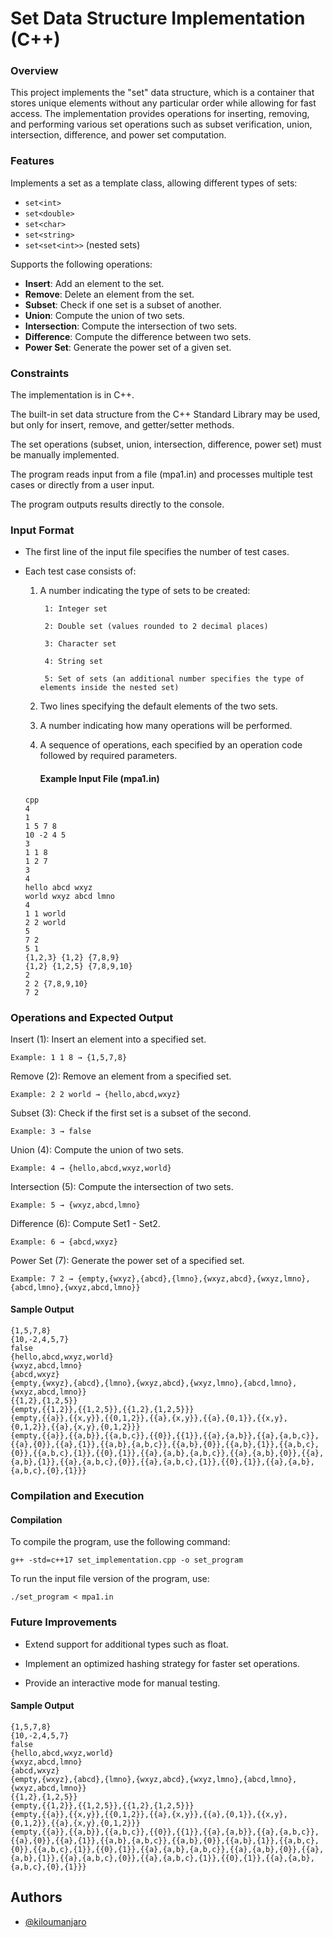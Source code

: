 
# Set Data Structure Implementation (C++)

### Overview
This project implements the "set" data structure, which is a container that stores unique elements without any particular order while allowing for fast access. The implementation provides operations for inserting, removing, and performing various set operations such as subset verification, union, intersection, difference, and power set computation.
### Features

Implements a set as a template class, allowing different types of sets:
- `set<int>`
- `set<double>`
- `set<char>`
- `set<string>`
- `set<set<int>>` (nested sets)

Supports the following operations:
- **Insert**: Add an element to the set.
- **Remove**: Delete an element from the set.
- **Subset**: Check if one set is a subset of another.
- **Union**: Compute the union of two sets.
- **Intersection**: Compute the intersection of two sets.
- **Difference**: Compute the difference between two sets.
- **Power Set**: Generate the power set of a given set.


### Constraints
The implementation is in C++.

The built-in set data structure from the C++ Standard Library may be used, but only for insert, remove, and getter/setter methods.

The set operations (subset, union, intersection, difference, power set) must be manually implemented.

The program reads input from a file (mpa1.in) and processes multiple test cases or directly from a user input.

The program outputs results directly to the console.
### Input Format
- The first line of the input file specifies the number of test cases.
- Each test case consists of:

    1. A number indicating the type of sets to be created:

            1: Integer set

            2: Double set (values rounded to 2 decimal places)

            3: Character set

            4: String set

            5: Set of sets (an additional number specifies the type of elements inside the nested set)

    2. Two lines specifying the default elements of the two sets.

    3. A number indicating how many operations will be performed.

    4. A sequence of operations, each specified by an operation code followed by required parameters.

        #### Example Input File (mpa1.in)
    ```
    cpp
    4
    1
    1 5 7 8
    10 -2 4 5
    3
    1 1 8
    1 2 7
    3
    4
    hello abcd wxyz
    world wxyz abcd lmno
    4
    1 1 world
    2 2 world
    5
    7 2
    5 1
    {1,2,3} {1,2} {7,8,9}
    {1,2} {1,2,5} {7,8,9,10}
    2
    2 2 {7,8,9,10}
    7 2
    ```
### Operations and Expected Output

Insert (1): Insert an element into a specified set.
```
Example: 1 1 8 → {1,5,7,8}
```

Remove (2): Remove an element from a specified set.
```
Example: 2 2 world → {hello,abcd,wxyz}
```

Subset (3): Check if the first set is a subset of the second.
```
Example: 3 → false

```

Union (4): Compute the union of two sets.
```
Example: 4 → {hello,abcd,wxyz,world}
```

Intersection (5): Compute the intersection of two sets.
```
Example: 5 → {wxyz,abcd,lmno}
```

Difference (6): Compute Set1 - Set2.
```
Example: 6 → {abcd,wxyz}
```

Power Set (7): Generate the power set of a specified set.
```
Example: 7 2 → {empty,{wxyz},{abcd},{lmno},{wxyz,abcd},{wxyz,lmno},{abcd,lmno},{wxyz,abcd,lmno}}
```



#### Sample Output
```
{1,5,7,8}
{10,-2,4,5,7}
false
{hello,abcd,wxyz,world}
{wxyz,abcd,lmno}
{abcd,wxyz}
{empty,{wxyz},{abcd},{lmno},{wxyz,abcd},{wxyz,lmno},{abcd,lmno},{wxyz,abcd,lmno}}
{{1,2},{1,2,5}}
{empty,{{1,2}},{{1,2,5}},{{1,2},{1,2,5}}}
{empty,{{a}},{{x,y}},{{0,1,2}},{{a},{x,y}},{{a},{0,1}},{{x,y},{0,1,2}},{{a},{x,y},{0,1,2}}}
{empty,{{a}},{{a,b}},{{a,b,c}},{{0}},{{1}},{{a},{a,b}},{{a},{a,b,c}},{{a},{0}},{{a},{1}},{{a,b},{a,b,c}},{{a,b},{0}},{{a,b},{1}},{{a,b,c},{0}},{{a,b,c},{1}},{{0},{1}},{{a},{a,b},{a,b,c}},{{a},{a,b},{0}},{{a},{a,b},{1}},{{a},{a,b,c},{0}},{{a},{a,b,c},{1}},{{0},{1}},{{a},{a,b},{a,b,c},{0},{1}}}
```
### Compilation and Execution
#### Compilation
To compile the program, use the following command:
```
g++ -std=c++17 set_implementation.cpp -o set_program
```

To run the input file version of the program, use:
```
./set_program < mpa1.in
```

### Future Improvements
- Extend support for additional types such as float.

- Implement an optimized hashing strategy for faster set operations.

- Provide an interactive mode for manual testing.


#### Sample Output
```
{1,5,7,8}
{10,-2,4,5,7}
false
{hello,abcd,wxyz,world}
{wxyz,abcd,lmno}
{abcd,wxyz}
{empty,{wxyz},{abcd},{lmno},{wxyz,abcd},{wxyz,lmno},{abcd,lmno},{wxyz,abcd,lmno}}
{{1,2},{1,2,5}}
{empty,{{1,2}},{{1,2,5}},{{1,2},{1,2,5}}}
{empty,{{a}},{{x,y}},{{0,1,2}},{{a},{x,y}},{{a},{0,1}},{{x,y},{0,1,2}},{{a},{x,y},{0,1,2}}}
{empty,{{a}},{{a,b}},{{a,b,c}},{{0}},{{1}},{{a},{a,b}},{{a},{a,b,c}},{{a},{0}},{{a},{1}},{{a,b},{a,b,c}},{{a,b},{0}},{{a,b},{1}},{{a,b,c},{0}},{{a,b,c},{1}},{{0},{1}},{{a},{a,b},{a,b,c}},{{a},{a,b},{0}},{{a},{a,b},{1}},{{a},{a,b,c},{0}},{{a},{a,b,c},{1}},{{0},{1}},{{a},{a,b},{a,b,c},{0},{1}}}
```

## Authors

- [@kiloumanjaro](https://github.com/kiloumanjaro)


